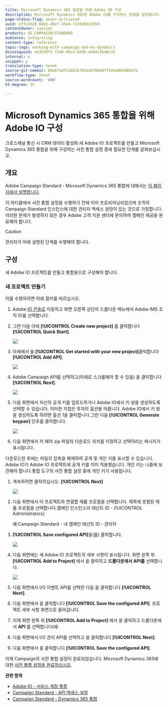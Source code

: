 ```yaml
---
title: Microsoft Dynamics 365 통합을 위해 Adobe IO 구성
description: Microsoft Dynamics 365용 Adobe IO를 구성하는 방법을 알아봅니다.
page-status-flag: never-activated
uuid: effa1028-66b2-4bef-b5e4-7319dbb23d5d
contentOwner: sauviat
products: SG_CAMPAIGN/STANDARD
audience: integrating
content-type: reference
topic-tags: working-with-campaign-and-ms-dynamics
discoiquuid: eb3639f5-7246-46c4-8ddb-da9413b40c32
internal: n
snippet: y
translation-type: tm+mt
source-git-commit: 60a67adf51881b785ad2f0b40ff544a0b9988afd
workflow-type: tm+mt
source-wordcount: '499'
ht-degree: 3%

---
```



# Microsoft Dynamics 365 통합을 위해 Adobe IO 구성

크로스채널 통신 시 CRM 데이터 활성화:새 Adobe IO 프로젝트를 만들고 Microsoft Dynamics 365 통합을 위해 구성하는 사전 통합 설정 중에 필요한 단계를 살펴보십시오.

## 개요

Adobe Campaign Standard - Microsoft Dynamics 365 통합에 대해서는 [이 페이지에서 설명합니다](../../integrating/using/working-with-campaign-standard-and-microsoft-dynamics-365.md).

이 아티클에서 사전 통합 설정을 수행하기 전에 이미 프로비저닝되었으며 조직의 Campaign Standard 인스턴스에 대한 관리자 액세스 권한이 있는 것으로 가정합니다.  이러한 문제가 발생하지 않은 경우 Adobe 고객 지원 센터에 문의하여 캠페인 제공을 완료해야 합니다.

>[!CAUTION]
>
>관리자가 아래 설명된 단계를 수행해야 합니다.

## 구성

새 Adobe IO 프로젝트를 만들고 통합용으로 구성해야 합니다.

### 새 프로젝트 만들기

이를 수행하려면 아래 절차를 따르십시오.

1. Adobe [IO 콘솔로](https://console.adobe.io/home#) 이동하고 화면 오른쪽 상단의 드롭다운 메뉴에서 Adobe IMS 조직 ID를 선택합니다.

1. 그런 다음 아래 **[!UICONTROL Create new project]** 를 클릭합니다 **[!UICONTROL Quick Start]**.

   ![](assets/adobeIO1.png)

1. 아래에서 을 **[!UICONTROL Get started with your new project]**&#x200B;클릭합니다 **[!UICONTROL Add API]**.

   ![](assets/adobeIO2.png)

1. Adobe Campaign API를 선택하고(아래로 스크롤해야 할 수 있음) 을 클릭합니다 **[!UICONTROL Next]**.

   ![](assets/adobeIO3.png)

1. 다음 화면에서 자신의 공개 키를 업로드하거나 Adobe IO에서 키 쌍을 생성하도록 선택할 수 있습니다. 이러한 지침은 후자의 옵션을 따릅니다. Adobe IO에서 키 쌍을 생성하도록 하려면 옵션 1을 클릭합니다.그런 다음 **[!UICONTROL Generate keypair]** 단추를 클릭합니다.

   ![](assets/adobeIO4.png)

1. 다음 화면에서 키 페어 zip 파일의 다운로드 위치를 지정하고 선택하라는 메시지가 표시됩니다.

다운로드한 후에는 파일의 압축을 해제하여 공개 및 개인 키를 표시할 수 있습니다. Adobe IO가 Adobe IO 프로젝트에 공개 키를 이미 적용했습니다. 개인 키는 나중에 보관해야 합니다.통합 도구의 사전 통합 설정 중에 개인 키가 사용됩니다.

1. 계속하려면 클릭하십시오. **[!UICONTROL Next]**

   ![](assets/adobeIO5.png)

1. 다음 화면에서 이 프로젝트와 연결할 제품 프로필을 선택합니다. 제목에 포함된 제품 프로필을 선택합니다.캠페인 인스턴스의 테넌트 ID - [!UICONTROL Administrators]

   예:Campaign Standard - 내 캠페인 테넌트 ID - 관리자

1. **[!UICONTROL Save configured API]**&#x200B;을(를) 클릭합니다.

   ![](assets/adobeIO6.png)

1. 다음 화면에는 새 Adobe IO 프로젝트의 세부 사항이 표시됩니다. 화면 왼쪽 위 **[!UICONTROL Add to Project]** 에서 을 클릭하고 **드롭다운에서 API를** 선택합니다.

   ![](assets/adobeIO7.png)

1. 다음 화면에서 I/O 이벤트 API를 선택한 다음 을 클릭합니다 **[!UICONTROL Next]**.

1. 다음 화면에서 을 클릭합니다 **[!UICONTROL Save the configured API]**.  프로젝트 세부 사항 화면으로 돌아갑니다.

1. 이제 화면 왼쪽 위 **[!UICONTROL Add to Project]** 에서 을 클릭하고 드롭다운에서 **API** 를 선택합니다(예:

1. 다음 화면에서 I/O 관리 API를 선택하고 을 클릭합니다 **[!UICONTROL Next]**.

1. 다음 화면에서 을 클릭합니다 **[!UICONTROL Save the configured API]**.

이제 Campaign의 사전 통합 설정이 완료되었습니다.  Microsoft Dynamics 365에 대한 [사전 통합 설정을 완료하십시오](../../integrating/using/configure-microsoft-dynamics-365-for-campaign-integration.md).

**관련 항목**

* [Adobe IO - 서비스 계정 통합](https://www.adobe.io/authentication/auth-methods.html#!AdobeDocs/adobeio-auth/master/AuthenticationOverview/ServiceAccountIntegration.md)
* [Campaign Standard - API 액세스 설정](../../api/using/setting-up-api-access.md)
* [Campaign Standard - Dynamics 365 통합](../../integrating/using/configure-microsoft-dynamics-365-for-campaign-integration.md)